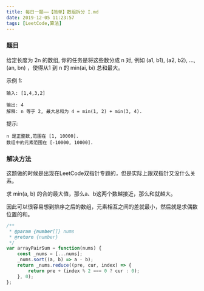```yaml
---
title: 每日一题——【简单】数组拆分 I.md
date: 2019-12-05 11:23:57
tags: [LeetCode,算法]
---
```


### 题目
给定长度为 2n 的数组, 你的任务是将这些数分成 n 对, 例如 (a1, b1), (a2, b2), ..., (an, bn) ，使得从1 到 n 的 min(ai, bi) 总和最大。

示例 1:
```
输入: [1,4,3,2]

输出: 4
解释: n 等于 2, 最大总和为 4 = min(1, 2) + min(3, 4).
```
提示:
```
n 是正整数,范围在 [1, 10000].
数组中的元素范围在 [-10000, 10000].
```


### 解决方法
这题做的时候是出现在LeetCode双指针专题的，但是实际上跟双指针又没什么关系。

求 min(a, b) 的合的最大值，那么a、b这两个数越接近，那么和就越大。

因此可以很容易想到排序之后的数组，元素相互之间的差就最小，然后就是求偶数位置的和。

```js
/**
 * @param {number[]} nums
 * @return {number}
 */
var arrayPairSum = function(nums) {
    const _nums = [...nums];
    _nums.sort((a, b) => a - b);
    return _nums.reduce((pre, cur, index) => {
        return pre + (index % 2 === 0 ? cur : 0);
    }, 0);
};
```